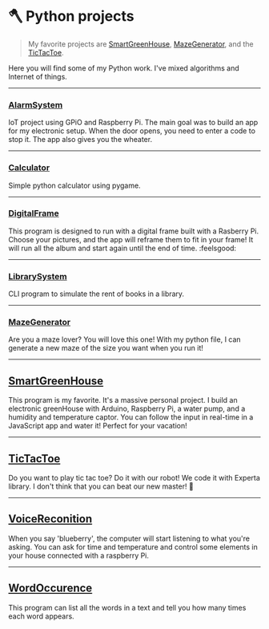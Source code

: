 # :axe: Python projects

> My favorite projects are [SmartGreenHouse](https://github.com/Copp31/Coding/tree/main/python/smartGreenHouse), [MazeGenerator](https://github.com/Copp31/Coding/tree/main/python/mazeGenerator), and the [TicTacToe](https://github.com/Copp31/Coding/tree/main/python/ticTacToe).


Here you will find some of my Python work. I've mixed algorithms and Internet of things.

---

### [AlarmSystem](https://github.com/Copp31/Coding/tree/main/python/alarmSystem)

IoT project using GPiO and Raspberry Pi. The main goal was to build an app for my electronic setup. 
When the door opens, you need to enter a code to stop it. 
The app also gives you the wheater. 

---

### [Calculator](https://github.com/Copp31/Coding/tree/main/python/calculator)

Simple python calculator using pygame. 

---

### [DigitalFrame](https://github.com/Copp31/Coding/tree/main/python/digitalFrame)

This program is designed to run with a digital frame built with a Rasberry Pi. 
Choose your pictures, and the app will reframe them to fit in your frame! It will run all the album and start again until the end of time. :feelsgood:

--- 

### [LibrarySystem](https://github.com/Copp31/Coding/tree/main/python/librarySystem)

CLI program to simulate the rent of books in a library. 

---

### [MazeGenerator](https://github.com/Copp31/Coding/tree/main/python/mazeGenerator)

Are you a maze lover? You will love this one! With my python file, I can generate a new maze of the size you want when you run it!

---

## [SmartGreenHouse](https://github.com/Copp31/Coding/tree/main/python/smartGreenHouse)

This program is my favorite. It's a massive personal project. I build an electronic greenHouse with Arduino, Raspberry Pi, a water pump, and a humidity and temperature captor. You can follow the input in real-time in a JavaScript app and water it! Perfect for your vacation!

---

## [TicTacToe](https://github.com/Copp31/Coding/tree/main/python/ticTacToe)

Do you want to play tic tac toe? Do it with our robot! We code it with Experta library. I don't think that you can beat our new master! :robot:

---

## [VoiceReconition](https://github.com/Copp31/Coding/tree/main/python/voiceRecognition)

When you say 'blueberry', the computer will start listening to what you're asking. You can ask for time and temperature and control some elements in your house connected with a raspberry Pi.

---

## [WordOccurence](https://github.com/Copp31/Coding/tree/main/python/wordOccurence)

This program can list all the words in a text and tell you how many times each word appears. 
